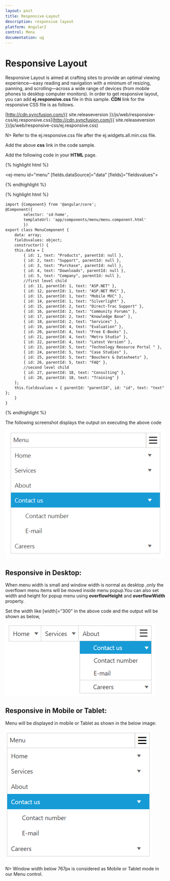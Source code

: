 ```yaml
---
layout: post
title: Responsive-Layout
description: responsive layout
platform: Angular2
control: Menu
documentation: ug
---
```


# Responsive Layout

Responsive Layout is aimed at crafting sites to provide an optimal viewing experience—easy reading and navigation with a minimum of resizing, panning, and scrolling—across a wide range of devices (from mobile phones to desktop computer monitors). In order to get responsive layout, you can add **ej.responsive.css** file in this sample. **CDN** link for the responsive CSS file is as follows.

[http://cdn.syncfusion.com/{{ site.releaseversion }}/js/web/responsive-css/ej.responsive.css](http://cdn.syncfusion.com/{{ site.releaseversion }}/js/web/responsive-css/ej.responsive.css)

N> Refer to the ej.responsive.css file after the ej.widgets.all.min.css file.

Add the above **css** link in the code sample.         

Add the following code in your **HTML** page.

{% highlight html %}

<ej-menu id="menu" [fields.dataSource]="data" [fields]="fieldsvalues"></ej-menu>

{% endhighlight %}

{% highlight html %}

    import {Component} from '@angular/core';
    @Component({
            selector: 'sd-home',
            templateUrl: 'app/components/menu/menu.component.html'
            })
    export class MenuComponent {
        data: array;
        fieldsvalues: object;
        constructor() {
        this.data = [
            { id: 1, text: "Products", parentId: null },
            { id: 2, text: "Support", parentId: null },
            { id: 3, text: "Purchase", parentId: null },
            { id: 4, text: "Downloads", parentId: null },
            { id: 5, text: "Company", parentId: null },
            //first level child
            { id: 11, parentId: 1, text: "ASP.NET" },
            { id: 12, parentId: 1, text: "ASP.NET MVC" },
            { id: 13, parentId: 1, text: "Mobile MVC" },
            { id: 14, parentId: 1, text: "Silverlight" },
            { id: 15, parentId: 2, text: "Direct-Trac Support" },
            { id: 16, parentId: 2, text: "Community Forums" },
            { id: 17, parentId: 2, text: "Knowledge Base" },
            { id: 18, parentId: 2, text: "Services" },
            { id: 19, parentId: 4, text: "Evaluation" },
            { id: 20, parentId: 4, text: "Free E-Books" },
            { id: 21, parentId: 4, text: "Metro Studio" },
            { id: 22, parentId: 4, text: "Latest Version" },
            { id: 23, parentId: 5, text: "Technology Resource Portal " },
            { id: 24, parentId: 5, text: "Case Studies" },
            { id: 25, parentId: 5, text: "Bouchers & Datasheets" },
            { id: 26, parentId: 5, text: "FAQ" },
            //second level child
            { id: 27, parentId: 18, text: "Consulting" },
            { id: 28, parentId: 18, text: "Training" }
        ];
        this.fieldsvalues = { parentId: "parentId", id: "id", text: "text" };
        }
    }

{% endhighlight %}

The following screenshot displays the output on executing the above code

![](Responsive-Layout_images/Responsive.png)

## Responsive in Desktop:

When menu width is small and window width is normal as desktop ,only the overflown menu items will be moved inside menu popup.You can also set width and height for popup menu using **overflowHeight** and **overflowWidth** property.

Set the width like [width]="300" in the above code and the output will be shown as below,

![](Responsive-Layout_images/Responsive-img1.png)

## Responsive in Mobile or Tablet:

Menu will be displayed in mobile or Tablet as shown in the below image:

![](Responsive-Layout_images/responsivemenu.png)

N> Window width below 767px is considered as Mobile or Tablet mode in our Menu control.